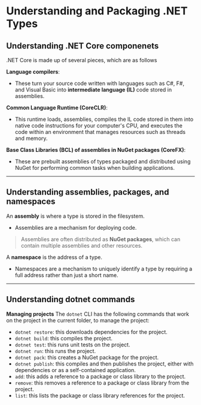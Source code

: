 # Understanding and Packaging .NET Types
## Understanding .NET Core componenets 
.NET Core is made up of several pieces, which are as follows 

**Language compilers**:
- These turn your source code written with languages such as C#, F#, and Visual Basic into **intermediate language (IL)** code stored in assemblies. 

**Common Language Runtime (CoreCLR)**:
- This runtime loads, assemblies, compiles the IL code stored in them into native code instructions for your computer's CPU, and executes the code within an environment that manages resources such as threads and memory. 

**Base Class Libraries (BCL) of assemblies in NuGet packages (CoreFX)**:
- These are prebuilt assemblies of types packaged and distributed using NuGet for performing common tasks when building applications. 

---
## Understanding assemblies, packages, and namespaces 
An **assembly** is where a type is stored in the filesystem. 
- Assemblies are a mechanism for deploying code. 

> Assemblies are often distributed as **NuGet packages**, which can contain multiple assemblies and other resources. 

A **namespace** is the address of a type. 
- Namespaces are a mechanism to uniquely identify a type by requiring a full address rather than just a short name. 

---
## Understanding dotnet commands 
**Managing projects**
The `dotnet` CLI has the following commands that work on the project in the current folder, to manage the project:
- `dotnet restore`: this downloads dependencies for the project.
- `dotnet build`: this compiles the project. 
- `dotnet test`: this runs unit tests on the project. 
- `dotnet run`: this runs the project. 
- `dotnet pack`: this creates a NuGet package for the project. 
- `dotnet publish`: this compiles and then publishes the project, either with dependencies or as a self-contained application. 
- `add`: this adds a reference to a package or class library to the project. 
- `remove`: this removes a reference to a package or class library from the project. 
- `list`: this lists the package or class library references for the project.  
